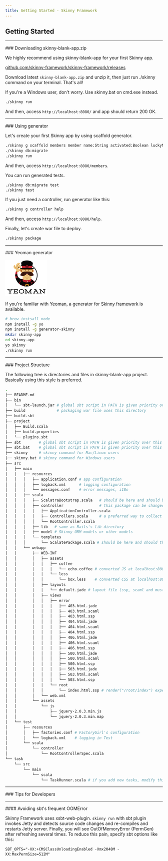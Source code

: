 ```yaml
---
title: Getting Started - Skinny Framework
---
```


## Getting Started

<hr/>
### Downloading skinny-blank-app.zip

We highly recommend using skinny-blank-app for your first Skinny app.

[github.com/skinny-framework/skinny-framework/releases](https://github.com/skinny-framework/skinny-framework/releases)

Download latest `skinny-blank-app.zip` and unzip it, then just run ./skinny command on your terminal. That's all!

If you're a Windows user, don't worry. Use skinny.bat on cmd.exe instead.

```sh
./skinny run
```

And then, access `http://localhost:8080/` and app should return 200 OK.

<hr/>
### Using generator

Let's create your first Skinny app by using scaffold generator.

```sh
./skinny g scaffold members member name:String activated:Boolean luckyNumber:Option[Long] birthday:Option[LocalDate]
./skinny db:migrate
./skinny run
```

And then, access `http://localhost:8080/members`.

You can run generated tests.

```
./skinny db:migrate test
./skinny test
```

If you just need a controller, run generator like this:

```sh
./skinny g controller help
```

And then, access `http://localhost:8080/help`.

Finally, let's create war file to deploy.

```sh
./skinny package
```

<hr/>
### Yeoman generator

![Yeoman](images/yeoman.png)

If you're familiar with [Yeoman](http://yeoman.io), a generator for [Skinny framework](https://github.com/skinny-framework/skinny-framework) is available.

```sh
# brew instsall node
npm install -g yo
npm install -g generator-skinny
mkdir skinny-app
cd skinny-app
yo skinny
./skinny run
```

<hr/>
### Project Structure

The following tree is directories and files in skinny-blank-app project. Basically using this style is preferred.

```sh
.
├── README.md
├── bin
│   └── sbt-launch.jar # global sbt script in PATH is given priority over this
├── build              # packaging war file uses this directory
├── build.sbt
├── project
│   ├── Build.scala
│   ├── build.properties
│   └── plugins.sbt
├── sbt        # global sbt script in PATH is given priority over this
├── sbt.bat    # global sbt script in PATH is given priority over this
├── skinny     # skinny command for Mac/Linux users
├── skinny.bat # skinny command for Windows users
├── src
│   ├── main
│   │   ├── resources
│   │   │   ├── application.conf # app configuration
│   │   │   ├── logback.xml      # logging configuration
│   │   │   └── messages.conf    # error messages, i18n
│   │   ├── scala
│   │   │   ├── ScalatraBootstrap.scala   # should be here and should be this name for Scalatra
│   │   │   ├── controller                # this package can be changed
│   │   │   │   ├── ApplicationController.scala
│   │   │   │   ├── Controllers.scala     # a preferred way to collect controllers with routes
│   │   │   │   └── RootController.scala
│   │   │   ├── lib   # same as Rails's lib directory
│   │   │   ├── model # Skinny ORM models or other models
│   │   │   └── templates
│   │   │       └── ScalatePackage.scala # should be here and should this name for Scalate
│   │   └── webapp
│   │       ├── WEB-INF
│   │       │   ├── assets
│   │       │   │   ├── coffee
│   │       │   │   │   └── echo.coffee # converted JS at localhost:8080/assets/echo.js
│   │       │   │   └── less
│   │       │   │       └── box.less    # converted CSS at localhost:8080/assets/box.css
│   │       │   ├── layouts
│   │       │   │   └── default.jade # layout file (ssp, scaml and mustache are also OK)
│   │       │   ├── views
│   │       │   │   ├── error
│   │       │   │   │   ├── 403.html.jade
│   │       │   │   │   ├── 403.html.scaml
│   │       │   │   │   ├── 403.html.ssp
│   │       │   │   │   ├── 404.html.jade
│   │       │   │   │   ├── 404.html.scaml
│   │       │   │   │   ├── 404.html.ssp
│   │       │   │   │   ├── 406.html.jade
│   │       │   │   │   ├── 406.html.scaml
│   │       │   │   │   ├── 406.html.ssp
│   │       │   │   │   ├── 500.html.jade
│   │       │   │   │   ├── 500.html.scaml
│   │       │   │   │   ├── 500.html.ssp
│   │       │   │   │   ├── 503.html.jade
│   │       │   │   │   ├── 503.html.scaml
│   │       │   │   │   └── 503.html.ssp
│   │       │   │   └── root
│   │       │   │       └── index.html.ssp # render("/root/index") expects this file
│   │       │   └── web.xml
│   │       └── assets
│   │           └── js
│   │               ├── jquery-2.0.3.min.js
│   │               └── jquery-2.0.3.min.map
│   └── test
│       ├── resources
│       │   ├── factories.conf # FactoryGirl's configuration
│       │   └── logback.xml    # logging in Test
│       └── scala
│           └── controller
│               └── RootControllerSpec.scala
└── task
    └── src
        └── main
            └── scala
                └── TaskRunner.scala # if you add new tasks, modify this 
```

<hr/>
### Tips for Developers

<hr/>
#### Avoiding sbt's frequent OOMError 

Skinny Framework uses xsbt-web-plugin. `skinny run` with sbt plugin invokes Jetty and detects source code changes and re-compiles and restarts Jetty server. Finally, you will see OutOfMemoryError (PermGen) after refreshing several times. To reduce this pain, specify sbt options like this:

```
SBT_OPTS="-XX:+CMSClassUnloadingEnabled -Xmx2048M -XX:MaxPermSize=512M"
```

